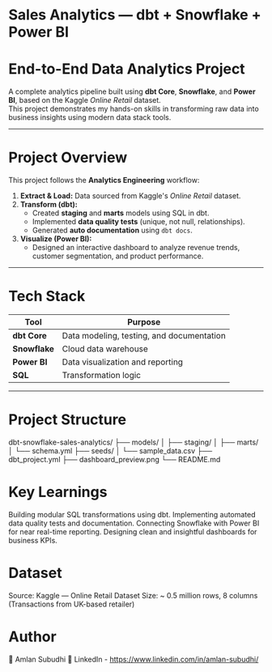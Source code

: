 # Sales Analytics — dbt + Snowflake + Power BI

# End-to-End Data Analytics Project  
A complete analytics pipeline built using **dbt Core**, **Snowflake**, and **Power BI**, based on the Kaggle *Online Retail* dataset.  
This project demonstrates my hands-on skills in transforming raw data into business insights using modern data stack tools.

---

# Project Overview
This project follows the **Analytics Engineering** workflow:
1. **Extract & Load:** Data sourced from Kaggle's *Online Retail* dataset.
2. **Transform (dbt):**  
   - Created **staging** and **marts** models using SQL in dbt.  
   - Implemented **data quality tests** (unique, not null, relationships).  
   - Generated **auto documentation** using `dbt docs`.
3. **Visualize (Power BI):**  
   - Designed an interactive dashboard to analyze revenue trends, customer segmentation, and product performance.  

---

# Tech Stack
| Tool | Purpose |
|------|----------|
| **dbt Core** | Data modeling, testing, and documentation |
| **Snowflake** | Cloud data warehouse |
| **Power BI** | Data visualization and reporting |
| **SQL** | Transformation logic |

---

# Project Structure
dbt-snowflake-sales-analytics/
├── models/
│ ├── staging/
│ ├── marts/
│ └── schema.yml
├── seeds/
│ └── sample_data.csv
├── dbt_project.yml
├── dashboard_preview.png
└── README.md


# Key Learnings

Building modular SQL transformations using dbt.
Implementing automated data quality tests and documentation.
Connecting Snowflake with Power BI for near real-time reporting.
Designing clean and insightful dashboards for business KPIs.

# Dataset

Source: Kaggle — Online Retail Dataset
Size: ~ 0.5 million rows, 8 columns (Transactions from UK-based retailer)

# Author

👤 Amlan Subudhi
🔗 LinkedIn - https://www.linkedin.com/in/amlan-subudhi/
